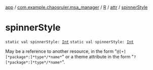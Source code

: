 [app](../../../index.md) / [com.example.chaosruler.msa_manager](../../index.md) / [R](../index.md) / [attr](index.md) / [spinnerStyle](.)

# spinnerStyle

`static val spinnerStyle: `[`Int`](https://kotlinlang.org/api/latest/jvm/stdlib/kotlin/-int/index.html)
`static val spinnerStyle: `[`Int`](https://kotlinlang.org/api/latest/jvm/stdlib/kotlin/-int/index.html)

May be a reference to another resource, in the form "`@[+][*package*:]*type*/*name*`" or a theme attribute in the form "`?[*package*:]*type*/*name*`".

